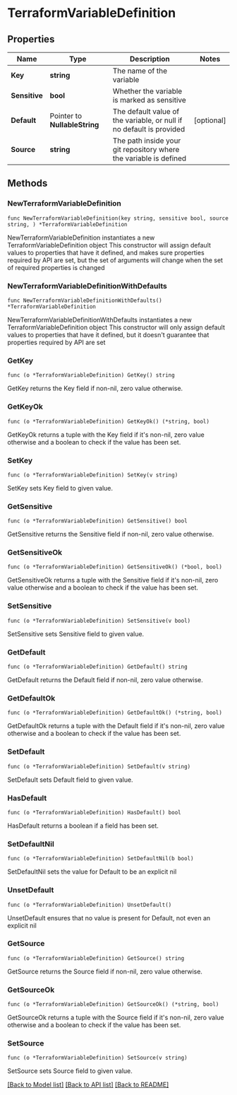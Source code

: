 # TerraformVariableDefinition

## Properties

Name | Type | Description | Notes
------------ | ------------- | ------------- | -------------
**Key** | **string** | The name of the variable | 
**Sensitive** | **bool** | Whether the variable is marked as sensitive | 
**Default** | Pointer to **NullableString** | The default value of the variable, or null if no default is provided | [optional] 
**Source** | **string** | The path inside your git repository where the variable is defined | 

## Methods

### NewTerraformVariableDefinition

`func NewTerraformVariableDefinition(key string, sensitive bool, source string, ) *TerraformVariableDefinition`

NewTerraformVariableDefinition instantiates a new TerraformVariableDefinition object
This constructor will assign default values to properties that have it defined,
and makes sure properties required by API are set, but the set of arguments
will change when the set of required properties is changed

### NewTerraformVariableDefinitionWithDefaults

`func NewTerraformVariableDefinitionWithDefaults() *TerraformVariableDefinition`

NewTerraformVariableDefinitionWithDefaults instantiates a new TerraformVariableDefinition object
This constructor will only assign default values to properties that have it defined,
but it doesn't guarantee that properties required by API are set

### GetKey

`func (o *TerraformVariableDefinition) GetKey() string`

GetKey returns the Key field if non-nil, zero value otherwise.

### GetKeyOk

`func (o *TerraformVariableDefinition) GetKeyOk() (*string, bool)`

GetKeyOk returns a tuple with the Key field if it's non-nil, zero value otherwise
and a boolean to check if the value has been set.

### SetKey

`func (o *TerraformVariableDefinition) SetKey(v string)`

SetKey sets Key field to given value.


### GetSensitive

`func (o *TerraformVariableDefinition) GetSensitive() bool`

GetSensitive returns the Sensitive field if non-nil, zero value otherwise.

### GetSensitiveOk

`func (o *TerraformVariableDefinition) GetSensitiveOk() (*bool, bool)`

GetSensitiveOk returns a tuple with the Sensitive field if it's non-nil, zero value otherwise
and a boolean to check if the value has been set.

### SetSensitive

`func (o *TerraformVariableDefinition) SetSensitive(v bool)`

SetSensitive sets Sensitive field to given value.


### GetDefault

`func (o *TerraformVariableDefinition) GetDefault() string`

GetDefault returns the Default field if non-nil, zero value otherwise.

### GetDefaultOk

`func (o *TerraformVariableDefinition) GetDefaultOk() (*string, bool)`

GetDefaultOk returns a tuple with the Default field if it's non-nil, zero value otherwise
and a boolean to check if the value has been set.

### SetDefault

`func (o *TerraformVariableDefinition) SetDefault(v string)`

SetDefault sets Default field to given value.

### HasDefault

`func (o *TerraformVariableDefinition) HasDefault() bool`

HasDefault returns a boolean if a field has been set.

### SetDefaultNil

`func (o *TerraformVariableDefinition) SetDefaultNil(b bool)`

 SetDefaultNil sets the value for Default to be an explicit nil

### UnsetDefault
`func (o *TerraformVariableDefinition) UnsetDefault()`

UnsetDefault ensures that no value is present for Default, not even an explicit nil
### GetSource

`func (o *TerraformVariableDefinition) GetSource() string`

GetSource returns the Source field if non-nil, zero value otherwise.

### GetSourceOk

`func (o *TerraformVariableDefinition) GetSourceOk() (*string, bool)`

GetSourceOk returns a tuple with the Source field if it's non-nil, zero value otherwise
and a boolean to check if the value has been set.

### SetSource

`func (o *TerraformVariableDefinition) SetSource(v string)`

SetSource sets Source field to given value.



[[Back to Model list]](../README.md#documentation-for-models) [[Back to API list]](../README.md#documentation-for-api-endpoints) [[Back to README]](../README.md)


